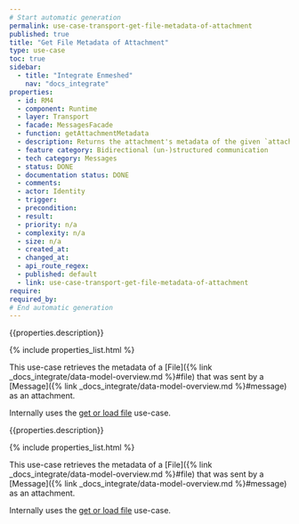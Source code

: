 ```yaml
---
# Start automatic generation
permalink: use-case-transport-get-file-metadata-of-attachment
published: true
title: "Get File Metadata of Attachment"
type: use-case
toc: true
sidebar:
  - title: "Integrate Enmeshed"
    nav: "docs_integrate"
properties:
  - id: RM4
  - component: Runtime
  - layer: Transport
  - facade: MessagesFacade
  - function: getAttachmentMetadata
  - description: Returns the attachment's metadata of the given `attachmentId` of message with `messageId`.
  - feature category: Bidirectional (un-)structured communication
  - tech category: Messages
  - status: DONE
  - documentation status: DONE
  - comments:
  - actor: Identity
  - trigger:
  - precondition:
  - result:
  - priority: n/a
  - complexity: n/a
  - size: n/a
  - created_at:
  - changed_at:
  - api_route_regex:
  - published: default
  - link: use-case-transport-get-file-metadata-of-attachment
require:
required_by:
# End automatic generation
---
```


{{properties.description}}

{% include properties_list.html %}

This use-case retrieves the metadata of a [File]({% link _docs_integrate/data-model-overview.md %}#file) that was sent by a [Message]({% link _docs_integrate/data-model-overview.md %}#message)
as an attachment.

Internally uses the [get or load file](/use-case-transport-get-or-load-file) use-case.

{{properties.description}}

{% include properties_list.html %}

This use-case retrieves the metadata of a [File]({% link _docs_integrate/data-model-overview.md %}#file) that was sent by a [Message]({% link _docs_integrate/data-model-overview.md %}#message)
as an attachment.

Internally uses the [get or load file](/use-case-transport-get-or-load-file) use-case.
